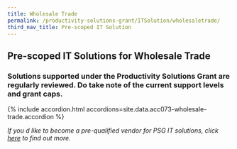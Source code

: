 ```yaml
---
title: Wholesale Trade
permalink: /productivity-solutions-grant/ITSolution/wholesaletrade/
third_nav_title: Pre-scoped IT Solution
---
```


## Pre-scoped IT Solutions for Wholesale Trade

### Solutions supported under the Productivity Solutions Grant are regularly reviewed. Do take note of the current support levels and grant caps.

{% include accordion.html accordions=site.data.acc073-wholesale-trade.accordion %}

_If you d like to become a pre-qualified vendor for PSG IT solutions, click <a target='_blank' href='https://www.imda.gov.sg/icmvendors' >here</a> to find out more._